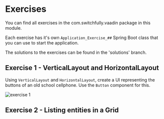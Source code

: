 # Exercises
You can find all exercises in the com.switchfully.vaadin package in this module.

Each exercise has it's own `Application_Exercise_##` Spring Boot class that you can use to start the application.

The solutions to the exercises can be found in the 'solutions' branch.

## Exercise 1 - VerticalLayout and HorizontalLayout
Using `VerticalLayout` and `HorizontalLayout`, create a UI representing the buttons of an old school cellphone.
Use the `Button` component for this.

![exercise 1](https://raw.githubusercontent.com/stevendecock/vaadinbooking/master/exercises/images/exercise-01.png)

## Exercise 2 - Listing entities in a Grid


